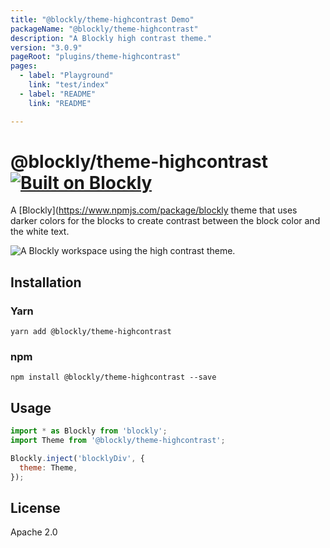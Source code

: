 ```yaml
---
title: "@blockly/theme-highcontrast Demo"
packageName: "@blockly/theme-highcontrast"
description: "A Blockly high contrast theme."
version: "3.0.9"
pageRoot: "plugins/theme-highcontrast"
pages:
  - label: "Playground"
    link: "test/index"
  - label: "README"
    link: "README"

---
```

# @blockly/theme-highcontrast [![Built on Blockly](https://tinyurl.com/built-on-blockly)](https://github.com/google/blockly)

A [Blockly](https://www.npmjs.com/package/blockly theme that uses darker colors
for the blocks to create contrast between the block color and the white text.

![A Blockly workspace using the high contrast theme.](https://github.com/google/blockly-samples/raw/master/plugins/theme-highcontrast/readme-media/HighContrastTheme.png)

## Installation

### Yarn
```
yarn add @blockly/theme-highcontrast
```

### npm
```
npm install @blockly/theme-highcontrast --save
```

## Usage

```js
import * as Blockly from 'blockly';
import Theme from '@blockly/theme-highcontrast';

Blockly.inject('blocklyDiv', {
  theme: Theme,
});

```

## License
Apache 2.0
